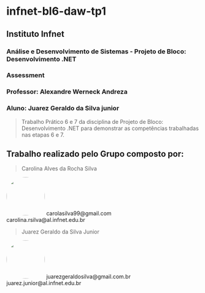 <h1> infnet-bl6-daw-tp1</h1>
<h2> Instituto Infnet </h2>
<h3> Análise e Desenvolvimento de Sistemas - Projeto de Bloco: Desenvolvimento .NET</h3>
<h3> Assessment</h3>
<h3> Professor: Alexandre Werneck Andreza</h3>
<h3> Aluno: Juarez Geraldo da Silva junior</h3>

>Trabalho Prático 6 e 7 da disciplina de Projeto de Bloco: Desenvolvimento .NET para demonstrar as competências trabalhadas nas etapas 6 e 7.

## Trabalho realizado pelo Grupo composto por:
>Carolina Alves da Rocha Silva 
<img style="border-radius: 50%;" src="https://avatars.githubusercontent.com/u/52006892?v=4" width="100px;"/>
carolasilva99@gmail.com <br>
carolina.rsilva@al.infnet.edu.br

>Juarez Geraldo da Silva Junior
<img style="border-radius: 50%;" src="https://avatars.githubusercontent.com/u/59578227?v=4" width="100px;"/>
juarezgeraldosilva@gmail.com.br <br>
juarez.junior@al.infnet.edu.br